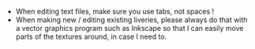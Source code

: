 * When editing text files, make sure you use tabs, not spaces !
* When making new / editing existing liveries, please always do that with a vector graphics program such as Inkscape so that I can easily move parts of the textures around, in case I need to.
